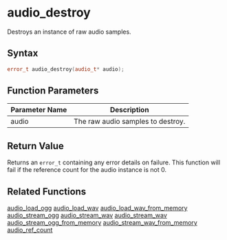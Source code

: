 # audio_destroy

Destroys an instance of raw audio samples.

## Syntax

```cpp
error_t audio_destroy(audio_t* audio);
```

## Function Parameters

Parameter Name | Description
--- | ---
audio | The raw audio samples to destroy.

## Return Value

Returns an `error_t` containing any error details on failure. This function will fail if the reference count for the audio instance is not 0.

## Related Functions

[audio_load_ogg](https://github.com/RandyGaul/cute_framework/blob/master/doc/audio/audio/audio_load_ogg.md)
[audio_load_wav](https://github.com/RandyGaul/cute_framework/blob/master/doc/audio/audio/audio_load_wav.md)
[audio_load_wav_from_memory](https://github.com/RandyGaul/cute_framework/blob/master/doc/audio/audio/audio_load_wav_from_memory.md)
[audio_stream_ogg](https://github.com/RandyGaul/cute_framework/blob/master/doc/audio/audio/audio_stream_ogg.md)
[audio_stream_wav](https://github.com/RandyGaul/cute_framework/blob/master/doc/audio/audio/audio_stream_wav.md)
[audio_stream_wav](https://github.com/RandyGaul/cute_framework/blob/master/doc/audio/audio/audio_stream_wav.md)
[audio_stream_ogg_from_memory](https://github.com/RandyGaul/cute_framework/blob/master/doc/audio/audio/audio_stream_ogg_from_memory.md)
[audio_stream_wav_from_memory](https://github.com/RandyGaul/cute_framework/blob/master/doc/audio/audio/audio_stream_wav_from_memory.md)
[audio_ref_count](https://github.com/RandyGaul/cute_framework/blob/master/doc/audio/audio/audio_ref_count.md)
